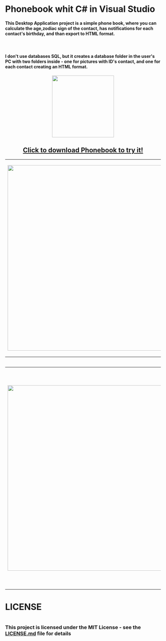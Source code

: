 # Phonebook whit C# in Visual Studio 
<h4> This Desktop Application project is a simple phone book, where you can calculate the age,zodiac sign of the contact, has notifications for each contact's birthday, and than export to HTML format. 
<h4/>
  <br/>
<h4> 
I don't use databases SQL, but it creates a database folder in the user's PC with two folders inside - one for pictures with ID's contact, and one for each contact creating an HTML format.
<h4/>  
  
 <p align="center">
  <img src="https://user-images.githubusercontent.com/52591976/79785636-75777800-8344-11ea-87d3-cae470ebba31.png"width =200/>
</p>
<p>
  <a href="https://github.com/BlueButterflies/Phonebook/files/4786472/phonebookSetup.zip" download>
    <h2 align="center">
      Click to download Phonebook to try it!
    </h2>
  </a>            
</p>

<table>
  <tr>
    <td>
      <p align="center">
  <img src="https://user-images.githubusercontent.com/52591976/84505011-44208600-acbd-11ea-997d-fb0c5eb59a5b.jpg"width =600/>
</p>
    </td>
    <td>
      <p align="center">
  <img src="https://user-images.githubusercontent.com/52591976/84771085-15662080-afd9-11ea-9a43-c94cb6adc7ee.png"width =600/>
</p>
    </td>
    
   <td>
   <p align="center">
  <img src="https://user-images.githubusercontent.com/52591976/84771132-27e05a00-afd9-11ea-820d-21a344f61906.png"width =600/>
</p>
  <td/>
  
  </tr>
    <table/>
    <table>
  <tr>
  <td>
  <p align="center">
  <img src="https://user-images.githubusercontent.com/52591976/84770973-e18afb00-afd8-11ea-90e8-b2c369077114.png"width =600/>
</p>
  <td/>
  <td>
  <p align="center">
  <img src="https://user-images.githubusercontent.com/52591976/84771169-37f83980-afd9-11ea-8a24-e6d01d0dfb05.png"width =680/>
</p>
  <td/>
    
<tr/>
<table/>
<div>
<h1> LICENSE <h1/>

<h3> This project is licensed under the MIT License - see the <a href="https://github.com/BlueButterflies/Phonebook/blob/master/LICENSE">LICENSE.md<a/> file for details <h3/>
<div/>
